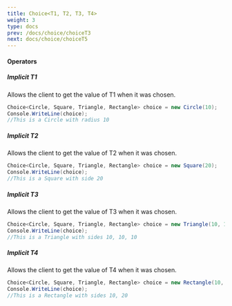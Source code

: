 ```yaml
---
title: Choice<T1, T2, T3, T4>
weight: 3
type: docs
prev: /docs/choice/choiceT3
next: docs/choice/choiceT5
---
```


#### Operators

##### Implicit T1
Allows the client to get the value of T1 when it was chosen.

```c#
Choice<Circle, Square, Triangle, Rectangle> choice = new Circle(10);
Console.WriteLine(choice);
//This is a Circle with radius 10
```

##### Implicit T2
Allows the client to get the value of T2 when it was chosen.

```c#
Choice<Circle, Square, Triangle, Rectangle> choice = new Square(20);
Console.WriteLine(choice);
//This is a Square with side 20
```

##### Implicit T3
Allows the client to get the value of T3 when it was chosen.

```c#
Choice<Circle, Square, Triangle, Rectangle> choice = new Triangle(10, 10, 10);
Console.WriteLine(choice);
//This is a Triangle with sides 10, 10, 10
```

##### Implicit T4
Allows the client to get the value of T4 when it was chosen.

```c#
Choice<Circle, Square, Triangle, Rectangle> choice = new Rectangle(10, 20);
Console.WriteLine(choice);
//This is a Rectangle with sides 10, 20
```